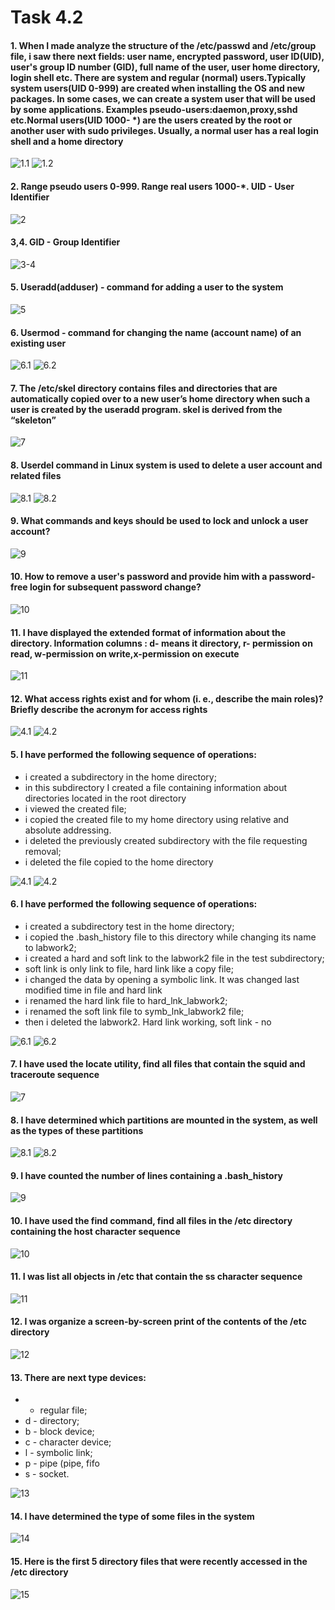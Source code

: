 # Task 4.2


#### 1. When I made analyze the structure of the /etc/passwd and /etc/group file, i saw there next fields: user name, encrypted password, user ID(UID), user's group ID number (GID), full name of the user, user home directory, login shell etc. There are system and regular (normal) users.Typically system users(UID 0-999) are created when installing the OS and new packages. In some cases, we can create a system user that will be used by some applications. Examples pseudo-users:daemon,proxy,sshd etc.Normal users(UID 1000- *) are the users created by the root or another user with sudo privileges. Usually, a normal user has a real login shell and a home directory

![1.1](https://github.com/shizgara/DevOps_online_Rivne_2022Q1Q2/blob/master/m4/Task%204.2/img/1_1.PNG)
![1.2](https://github.com/shizgara/DevOps_online_Rivne_2022Q1Q2/blob/master/m4/Task%204.2/img/1_2.PNG)

#### 2. Range pseudo users  0-999. Range real users 1000-*. UID - User Identifier

![2](https://github.com/shizgara/DevOps_online_Rivne_2022Q1Q2/blob/master/m4/Task%204.2/img/2.PNG)

#### 3,4. GID - Group Identifier

![3-4](https://github.com/shizgara/DevOps_online_Rivne_2022Q1Q2/blob/master/m4/Task%204.2/img/3-4.PNG)

#### 5. Useradd(adduser) -  command for adding a user to the system

![5](https://github.com/shizgara/DevOps_online_Rivne_2022Q1Q2/blob/master/m4/Task%204.2/img/5.PNG)

#### 6. Usermod - command for changing the name (account name) of an existing user

![6.1](https://github.com/shizgara/DevOps_online_Rivne_2022Q1Q2/blob/master/m4/Task%204.2/img/6_1.PNG)
![6.2](https://github.com/shizgara/DevOps_online_Rivne_2022Q1Q2/blob/master/m4/Task%204.2/img/6_2.PNG)


#### 7. The /etc/skel directory contains files and directories that are automatically copied over to a new user’s home directory when such a user is created by the useradd program. skel is derived from the “skeleton”

![7](https://github.com/shizgara/DevOps_online_Rivne_2022Q1Q2/blob/master/m4/Task%204.2/img/7.PNG)

#### 8. Userdel command in Linux system is used to delete a user account and related files

![8.1](https://github.com/shizgara/DevOps_online_Rivne_2022Q1Q2/blob/master/m4/Task%204.2/img/8_1.PNG)
![8.2](https://github.com/shizgara/DevOps_online_Rivne_2022Q1Q2/blob/master/m4/Task%204.2/img/8_2.PNG)

#### 9. What commands and keys should be used to lock and unlock a user account?

![9](https://github.com/shizgara/DevOps_online_Rivne_2022Q1Q2/blob/master/m4/Task%204.2/img/9.PNG)

#### 10. How to remove a user's password and provide him with a password-free login for subsequent password change?

![10](https://github.com/shizgara/DevOps_online_Rivne_2022Q1Q2/blob/master/m4/Task%204.2/img/10.PNG)

#### 11. I have displayed the extended format of information about the directory. Information columns : d- means it directory, r- permission on read, w-permission on write,x-permission on execute

![11](https://github.com/shizgara/DevOps_online_Rivne_2022Q1Q2/blob/master/m4/Task%204.2/img/11.PNG)

#### 12. What access rights exist and for whom (i. e., describe the main roles)? Briefly describe the acronym for access rights
![4.1](https://github.com/shizgara/DevOps_online_Rivne_2022Q1Q2/blob/master/m4/Task%204.1/img/Part%202/4_1.PNG)
![4.2](https://github.com/shizgara/DevOps_online_Rivne_2022Q1Q2/blob/master/m4/Task%204.1/img/Part%202/4_2.PNG)

#### 5. I have performed the following sequence of operations:
-  i created a subdirectory in the home directory;
- in this subdirectory I created a file containing information about directories located in the root directory
- i viewed the created file;
- i copied the created file to my home directory using relative and absolute addressing.
- i deleted the previously created subdirectory with the file requesting removal;
- i deleted the file copied to the home directory

![4.1](https://github.com/shizgara/DevOps_online_Rivne_2022Q1Q2/blob/master/m4/Task%204.1/img/Part%202/5_1.PNG)
![4.2](https://github.com/shizgara/DevOps_online_Rivne_2022Q1Q2/blob/master/m4/Task%204.1/img/Part%202/5_2.PNG)

#### 6. I have performed the following sequence of operations:
- i created a subdirectory test in the home directory;
- i copied the .bash_history file to this directory while changing its name to labwork2;
- i created a hard and soft link to the labwork2 file in the test subdirectory;
- soft link is only link to file,  hard link like a copy file;
- i changed the data by opening a symbolic link.  It was changed last modified time in file and hard link
- i renamed the hard link file to hard_lnk_labwork2;
- i renamed the soft link file to symb_lnk_labwork2 file;
- then i deleted the labwork2. Hard link working, soft link - no

![6.1](https://github.com/shizgara/DevOps_online_Rivne_2022Q1Q2/blob/master/m4/Task%204.1/img/Part%202/6_1.PNG)
![6.2](https://github.com/shizgara/DevOps_online_Rivne_2022Q1Q2/blob/master/m4/Task%204.1/img/Part%202/6_2.PNG)

#### 7. I have used the locate utility, find all files that contain the squid and traceroute sequence

![7](https://github.com/shizgara/DevOps_online_Rivne_2022Q1Q2/blob/master/m4/Task%204.1/img/Part%202/7.PNG)

#### 8. I have determined which partitions are mounted in the system, as well as the types of these partitions

![8.1](https://github.com/shizgara/DevOps_online_Rivne_2022Q1Q2/blob/master/m4/Task%204.1/img/Part%202/8_1.PNG)
![8.2](https://github.com/shizgara/DevOps_online_Rivne_2022Q1Q2/blob/master/m4/Task%204.1/img/Part%202/8_2.PNG)

#### 9. I have counted the number of lines containing a .bash_history

![9](https://github.com/shizgara/DevOps_online_Rivne_2022Q1Q2/blob/master/m4/Task%204.1/img/Part%202/9.PNG)

#### 10. I have used the find command, find all files in the /etc directory containing the host character sequence

![10](https://github.com/shizgara/DevOps_online_Rivne_2022Q1Q2/blob/master/m4/Task%204.1/img/Part%202/10.PNG)

#### 11. I was list all objects in /etc that contain the ss character sequence

![11](https://github.com/shizgara/DevOps_online_Rivne_2022Q1Q2/blob/master/m4/Task%204.1/img/Part%202/11.PNG)

#### 12. I was organize a screen-by-screen print of the contents of the /etc directory

![12](https://github.com/shizgara/DevOps_online_Rivne_2022Q1Q2/blob/master/m4/Task%204.1/img/Part%202/12.PNG)

#### 13. There are next type devices:
- - regular file;
- d - directory;
- b -  block device;
- c -  character device;
- l - symbolic link;
- p - pipe (pipe, fifo
- s - socket.

![13](https://github.com/shizgara/DevOps_online_Rivne_2022Q1Q2/blob/master/m4/Task%204.1/img/Part%202/13.PNG)

#### 14. I have determined the type of some files in the system

![14](https://github.com/shizgara/DevOps_online_Rivne_2022Q1Q2/blob/master/m4/Task%204.1/img/Part%202/14.PNG)

#### 15. Here is the first 5 directory files that were recently accessed in the /etc directory

![15](https://github.com/shizgara/DevOps_online_Rivne_2022Q1Q2/blob/master/m4/Task%204.1/img/Part%202/15.PNG)



